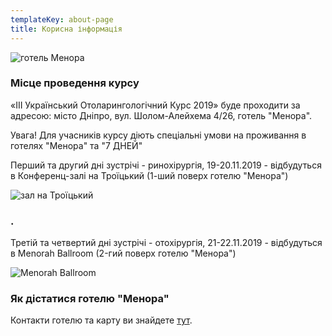 ```yaml
---
templateKey: about-page
title: Корисна інформація
---
```

![готель Менора](/img/menora-hotel.jpg "готель Менора")

### Місце проведення курсу

«III Український Отоларингологічний Курс 2019» буде проходити за адресою: місто Дніпро, вул. Шолом-Алейхема 4/26, готель "Менора".

Увага! Для учасників курсу діють спеціальні умови на проживання в готелях "Менора" та "7 ДНЕЙ"

Перший та другий дні зустрічі - ринохірургія, 19-20.11.2019 - відбудуться в Конференц-залі на Троїцький (1-ший поверх готелю "Менора")

![зал на Троїцький](/img/1й-этаж-1.jpg "зал на Троїцький")

### .

Третій та четвертий дні зустрічі - отохірургія, 21-22.11.2019 - відбудуться в Menorah Ballroom (2-гий поверх готелю "Менора")

![Menorah Ballroom](/img/kc-ballroom-01.jpg "Menorah Ballroom")

### Як дістатися готелю "Менора"

Контакти готелю та карту ви знайдете [тут](http://menorahotel.com/contacts/).
